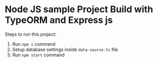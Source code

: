 # Node JS sample Project Build with TypeORM and Express js

Steps to run this project:

1. Run `npm i` command
2. Setup database settings inside `data-source.ts` file
3. Run `npm start` command
